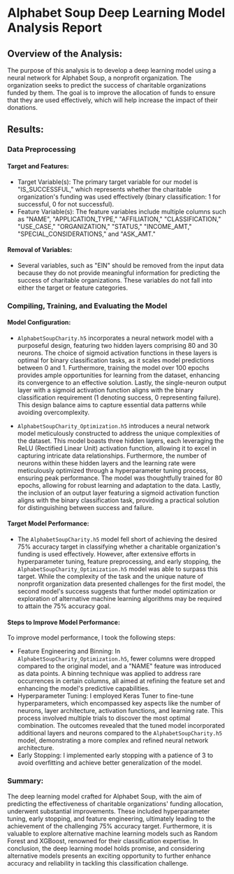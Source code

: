 
# Alphabet Soup Deep Learning Model Analysis Report

## Overview of the Analysis:

The purpose of this analysis is to develop a deep learning model using a neural network for Alphabet Soup, a nonprofit organization. The organization seeks to predict the success of charitable organizations funded by them. The goal is to improve the allocation of funds to ensure that they are used effectively, which will help increase the impact of their donations.

## Results:

### Data Preprocessing

#### Target and Features:

- Target Variable(s): The primary target variable for our model is "IS_SUCCESSFUL," which represents whether the charitable organization's funding was used effectively (binary classification: 1 for successful, 0 for not successful).
- Feature Variable(s): The feature variables include multiple columns such as "NAME", "APPLICATION_TYPE," "AFFILIATION," "CLASSIFICATION," "USE_CASE," "ORGANIZATION," "STATUS," "INCOME_AMT," "SPECIAL_CONSIDERATIONS," and "ASK_AMT."

#### Removal of Variables:

- Several variables, such as "EIN" should be removed from the input data because they do not provide meaningful information for predicting the success of charitable organizations. These variables do not fall into either the target or feature categories.

### Compiling, Training, and Evaluating the Model

#### Model Configuration:

-  `AlphabetSoupCharity.h5` incorporates a neural network model with a purposeful design, featuring two hidden layers comprising 80 and 30 neurons. The choice of sigmoid activation functions in these layers is optimal for binary classification tasks, as it scales model predictions between 0 and 1. Furthermore, training the model over 100 epochs provides ample opportunities for learning from the dataset, enhancing its convergence to an effective solution. Lastly, the single-neuron output layer with a sigmoid activation function aligns with the binary classification requirement (1 denoting success, 0 representing failure). This design balance aims to capture essential data patterns while avoiding overcomplexity.

- `AlphabetSoupCharity_Optimization.h5` introduces a neural network model meticulously constructed to address the unique complexities of the dataset. This model boasts three hidden layers, each leveraging the ReLU (Rectified Linear Unit) activation function, allowing it to excel in capturing intricate data relationships. Furthermore, the number of neurons within these hidden layers and the learning rate were meticulously optimized through a hyperparameter tuning process, ensuring peak performance. The model was thoughtfully trained for 80 epochs, allowing for robust learning and adaptation to the data. Lastly, the inclusion of an output layer featuring a sigmoid activation function aligns with the binary classification task, providing a practical solution for distinguishing between success and failure.

#### Target Model Performance:

- The `AlphabetSoupCharity.h5` model fell short of achieving the desired 75% accuracy target in classifying whether a charitable organization's funding is used effectively. However, after extensive efforts in hyperparameter tuning, feature preprocessing, and early stopping, the `AlphabetSoupCharity_Optimization.h5` model was able to surpass this target. While the complexity of the task and the unique nature of nonprofit organization data presented challenges for the first model, the second model's success suggests that further model optimization or exploration of alternative machine learning algorithms may be required to attain the 75% accuracy goal.

#### Steps to Improve Model Performance:

To improve model performance, I took the following steps:

- Feature Engineering and Binning: In `AlphabetSoupCharity_Optimization.h5`, fewer columns were dropped compared to the original model, and a "NAME" feature was introduced as data points. A binning technique was applied to address rare occurrences in certain columns, all aimed at refining the feature set and enhancing the model's predictive capabilities.
- Hyperparameter Tuning: I employed Keras Tuner to fine-tune hyperparameters, which encompassed key aspects like the number of neurons, layer architecture, activation functions, and learning rate. This process involved multiple trials to discover the most optimal combination. The outcomes revealed that the tuned model incorporated additional layers and neurons compared to the  `AlphabetSoupCharity.h5` model, demonstrating a more complex and refined neural network architecture.
- Early Stopping: I implemented early stopping with a patience of 3 to avoid overfitting and achieve better generalization of the model.

### Summary:

The deep learning model crafted for Alphabet Soup, with the aim of predicting the effectiveness of charitable organizations' funding allocation, underwent substantial improvements. These included hyperparameter tuning, early stopping, and feature engineering, ultimately leading to the achievement of the challenging 75% accuracy target. Furthermore, it is valuable to explore alternative machine learning models such as Random Forest and XGBoost, renowned for their classification expertise. In conclusion, the deep learning model holds promise, and considering alternative models presents an exciting opportunity to further enhance accuracy and reliability in tackling this classification challenge.
